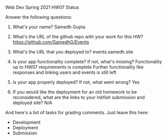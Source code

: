 Web Dev Spring 2021 HW07 Status

Answer the following questions:


1. What's your name?
Samedh Gupta


2. What's the URL of the github repo with your work for this HW?
https://github.com/SamedhG/Events


3. What's the URL that you deployed to?
events.samedh.site


4. Is your app functionality complete? If not, what's missing?
Functionality up to HW07 requirements is complete
Further functionality like responses and linking users and events is still left


5. Is your app properly deployed? If not, what went wrong?
Yes


6. If you would like the deployment for an old homework to be reconsidered, what
are the links to your Inkfish submission and deployed site?
N/A


And here's a list of tasks for grading comments. Just leave this here:
 - Development
 - Deployment
 - Submission
